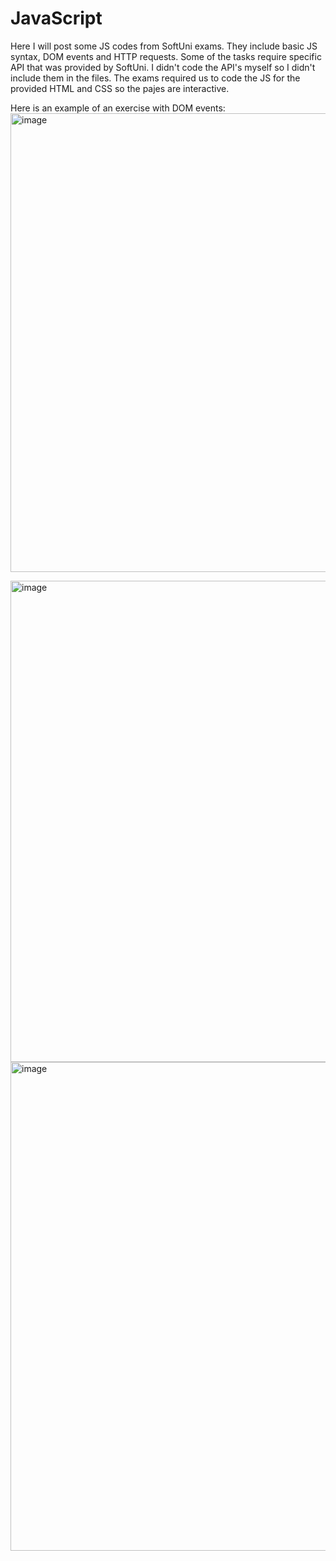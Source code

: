 # JavaScript
Here I will post some JS codes from SoftUni exams. They include basic JS syntax, DOM events and HTTP requests. Some of the tasks require specific API that was provided by SoftUni. I didn't code the API's myself so I didn't include them in the files. The exams required us to code the JS for the provided HTML and CSS so the pajes are interactive. 

Here is an example of an exercise with DOM events:
<img width="734" alt="image" src="https://user-images.githubusercontent.com/106106321/230152795-c988aa1e-c7c4-46bc-be6a-d76f8c7df7f8.png">

<img width="770" alt="image" src="https://user-images.githubusercontent.com/106106321/230153154-f27116c0-bca3-4f41-9d54-c2c8374f83bb.png">

<img width="782" alt="image" src="https://user-images.githubusercontent.com/106106321/230153678-80b3173f-1cbd-45b5-ab62-7792d57a65ef.png">


